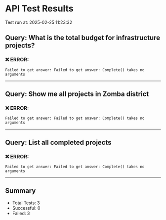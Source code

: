 # API Test Results

Test run at: 2025-02-25 11:23:32

## Query: What is the total budget for infrastructure projects?

### ❌ ERROR:
```
Failed to get answer: Failed to get answer: Complete() takes no arguments
```

---

## Query: Show me all projects in Zomba district

### ❌ ERROR:
```
Failed to get answer: Failed to get answer: Complete() takes no arguments
```

---

## Query: List all completed projects

### ❌ ERROR:
```
Failed to get answer: Failed to get answer: Complete() takes no arguments
```

---


## Summary

- Total Tests: 3
- Successful: 0
- Failed: 3
